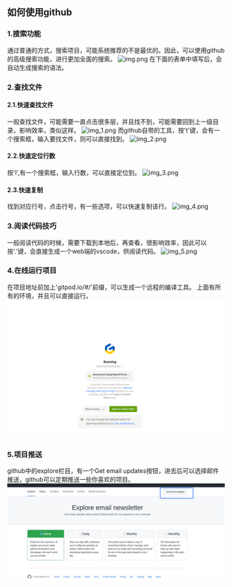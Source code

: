 ## 如何使用github
### 1.搜索功能
通过普通的方式，搜索项目，可能系统推荐的不是最优的。因此，可以使用github的高级搜索功能，进行更加全面的搜索。
![img.png](https://moon-axuan.oss-cn-beijing.aliyuncs.com/axuan/images/typora/img.png)
在下面的表单中填写后，会自动生成搜索的语法。
### 2.查找文件
#### 2.1.快速查找文件
一般查找文件，可能需要一直点击很多层，并且找不到，可能需要回到上一级目录，影响效率，类似这样。
![img_1.png](https://moon-axuan.oss-cn-beijing.aliyuncs.com/axuan/images/typora/img_1.png)
而github自带的工具，按't'键，会有一个搜索框，输入要找文件，则可以直接找到。
![img_2.png](https://moon-axuan.oss-cn-beijing.aliyuncs.com/axuan/images/typora/img_2.png)
#### 2.2.快速定位行数
按'l',有一个搜索框，输入行数，可以直接定位到。
![img_3.png](https://moon-axuan.oss-cn-beijing.aliyuncs.com/axuan/images/typora/img_3.png)
#### 2.3.快速复制
找到对应行号，点击行号，有一些选项，可以快速复制该行。
![img_4.png](https://moon-axuan.oss-cn-beijing.aliyuncs.com/axuan/images/typora/img_4.png)
### 3.阅读代码技巧
一般阅读代码的时候，需要下载到本地后，再查看，很影响效率，因此可以按'.'键，会直接生成一个web端的vscode，供阅读代码。
![img_5.png](https://moon-axuan.oss-cn-beijing.aliyuncs.com/axuan/images/typora/img_5.png)
### 4.在线运行项目
在项目地址前加上'gitpod.io/#/'前缀，可以生成一个远程的编译工具。
上面有所有的环境，并且可以直接运行。
![img_6.png](img_6.png)
### 5.项目推送
github中的explore栏目，有一个Get email updates按钮，进去后可以选择邮件推送，github可以定期推送一些你喜欢的项目。
![img_7.png](../test/img_7.png)